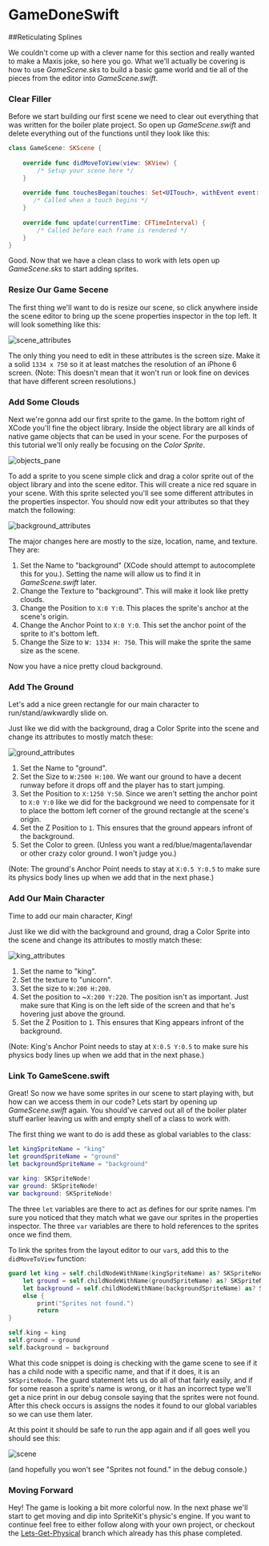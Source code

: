 # GameDoneSwift
##Reticulating Splines

We couldn't come up with a clever name for this section and really wanted to make a Maxis joke, so here you go. What
we'll actually be covering is how to use *GameScene.sks* to build a basic game world and tie all of the pieces from the
editor into *GameScene.swift*.

### Clear Filler

Before we start building our first scene we need to clear out everything that was written for the boiler plate project.
So open up *GameScene.swift* and delete everything out of the functions until they look like this:

```swift
class GameScene: SKScene {
    
    override func didMoveToView(view: SKView) {
        /* Setup your scene here */
    }
    
    override func touchesBegan(touches: Set<UITouch>, withEvent event: UIEvent?) {
       /* Called when a touch begins */
    }
   
    override func update(currentTime: CFTimeInterval) {
        /* Called before each frame is rendered */
    }
}
```

Good. Now that we have a clean class to work with lets open up *GameScene.sks* to start adding sprites.

### Resize Our Game Secene

The first thing we'll want to do is resize our scene, so click anywhere inside the scene editor to bring up the scene
properties inspector in the top left. It will look something like this:

![scene_attributes](https://raw.githubusercontent.com/IBM-MIL/GameDoneSwift/Reticulating-Splines/img/scene_attributes.png)

The only thing you need to edit in these attributes is the screen size. Make it a solid `1334 x 750` so it at least matches
the resolution of an iPhone 6 screen. (Note: This doesn't mean that it won't run or look fine on devices that have different 
screen resolutions.)

### Add Some Clouds

Next we're gonna add our first sprite to the game. In the bottom right of XCode you'll fine the object library. Inside the
object library are all kinds of native game objects that can be used in your scene. For the purposes of this tutorial we'll
only really be focusing on the *Color Sprite*.

![objects_pane](https://raw.githubusercontent.com/IBM-MIL/GameDoneSwift/Reticulating-Splines/img/objects_pane.png)

To add a sprite to you scene simple click and drag a color sprite out of the object library and into the scene editor. This
will create a nice red square in your scene. With this sprite selected you'll see some different attributes in the properties
inspector. You should now edit your attributes so that they match the following:

![background_attributes](https://raw.githubusercontent.com/IBM-MIL/GameDoneSwift/Reticulating-Splines/img/background_attributes.png)

The major changes here are mostly to the size, location, name, and texture. They are:

1. Set the Name to "background" (XCode should attempt to autocomplete this for you.). Setting the name will allow us to find 
it in *GameScene.swift* later.
2. Change the Texture to "background". This will make it look like pretty clouds.
3. Change the Position to `X:0 Y:0`. This places the sprite's anchor at the scene's origin.
4. Change the Anchor Point to `X:0 Y:0`. This set the anchor point of the sprite to it's bottom left.
5. Change the Size to `W: 1334 H: 750`. This will make the sprite the same size as the scene.

Now you have a nice pretty cloud background.

### Add The Ground

Let's add a nice green rectangle for our main character to run/stand/awkwardly slide on.

Just like we did with the background, drag a Color Sprite into the scene and change its attributes to mostly match these:

![ground_attributes](https://raw.githubusercontent.com/IBM-MIL/GameDoneSwift/Reticulating-Splines/img/ground_attributes.png)

1. Set the Name to "ground".
2. Set the Size to `W:2500 H:100`. We want our ground to have a decent runway before it drops off and the player has to
start jumping.
3. Set the Position to `X:1250 Y:50`. Since we aren't setting the anchor point to `X:0 Y:0` like we did for the background
we need to compensate for it to place the bottom left corner of the ground rectangle at the scene's origin.
4. Set the Z Position to `1`. This ensures that the ground appears infront of the background.
5. Set the Color to green. (Unless you want a red/blue/magenta/lavendar or other crazy color ground. I won't judge you.)

(Note: The ground's Anchor Point needs to stay at `X:0.5 Y:0.5` to make sure its physics body lines up when we add that in 
the next phase.)

### Add Our Main Character

Time to add our main character, *King*!

Just like we did with the background and ground, drag a Color Sprite into the scene and change its attributes to mostly match these:

![king_attributes](https://raw.githubusercontent.com/IBM-MIL/GameDoneSwift/Reticulating-Splines/img/king_attributes.png)

1. Set the name to "king".
2. Set the texture to "unicorn".
3. Set the size to `W:200 H:200`.
4. Set the position to ~`X:200 Y:220`. The position isn't as important. Just make sure that King is on the left side of the
screen and that he's hovering just above the ground.
5. Set the Z Position to `1`. This ensures that King appears infront of the background.

(Note: King's Anchor Point needs to stay at `X:0.5 Y:0.5` to make sure his physics body lines up when we add that in the next 
phase.)

### Link To GameScene.swift

Great! So now we have some sprites in our scene to start playing with, but how can we access them in our code? Lets start
by opening up *GameScene.swift* again. You should've carved out all of the boiler plater stuff earlier leaving us with
and empty shell of a class to work with.

The first thing we want to do is add these as global variables to the class:

```swift
let kingSpriteName = "king"
let groundSpriteName = "ground"
let backgroundSpriteName = "background"
    
var king: SKSpriteNode!
var ground: SKSpriteNode!
var background: SKSpriteNode!
```

The three `let` variables are there to act as defines for our sprite names. I'm sure you noticed that they match what we
gave our sprites in the properties inspector. The three `var` variables are there to hold references to the sprites once we
find them.

To link the sprites from the layout editor to our `var`s, add this to the `didMoveToView` function:

```swift
guard let king = self.childNodeWithName(kingSpriteName) as? SKSpriteNode,
    let ground = self.childNodeWithName(groundSpriteName) as? SKSpriteNode,
    let background = self.childNodeWithName(backgroundSpriteName) as? SKSpriteNode 
    else {
        print("Sprites not found.")
        return
}

self.king = king
self.ground = ground
self.background = background
```

What this code snippet is doing is checking with the game scene to see if it has a child node with a specific name, and that
if it does, it is an `SKSpriteNode`. The guard statement lets us do all of that fairly easily, and if for some reason a 
sprite's name is wrong, or it has an incorrect type we'll get a nice print in our debug console saying that the sprites 
were not found. After this check occurs is assigns the nodes it found to our global variables so we can use them later.

At this point it should be safe to run the app again and if all goes well you should see this:

![scene](https://raw.githubusercontent.com/IBM-MIL/GameDoneSwift/Reticulating-Splines/img/scene.png)

(and hopefully you won't see "Sprites not found." in the debug console.)

### Moving Forward

Hey! The game is looking a bit more colorful now. In the next phase we'll start to get moving and dip into SpriteKit's
physic's engine. If you want to continue feel free to either follow along with your own project, or checkout the 
[Lets-Get-Physical](https://github.com/IBM-MIL/GameDoneSwift/tree/Lets-Get-Physical) branch which already has this phase
completed.